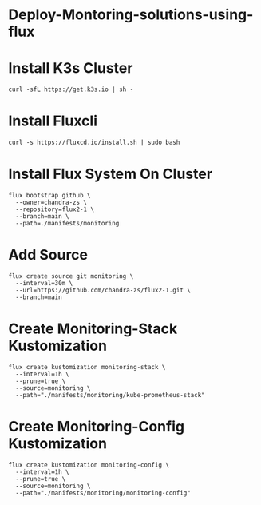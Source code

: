 # Deploy-Montoring-solutions-using-flux

# Install K3s Cluster

```
curl -sfL https://get.k3s.io | sh -
```
# Install Fluxcli

```
curl -s https://fluxcd.io/install.sh | sudo bash
```
# Install Flux System On Cluster

```
flux bootstrap github \
  --owner=chandra-zs \
  --repository=flux2-1 \
  --branch=main \
  --path=./manifests/monitoring
```
# Add Source 

```
flux create source git monitoring \
  --interval=30m \
  --url=https://github.com/chandra-zs/flux2-1.git \
  --branch=main
```
# Create Monitoring-Stack Kustomization

```
flux create kustomization monitoring-stack \
  --interval=1h \
  --prune=true \
  --source=monitoring \
  --path="./manifests/monitoring/kube-prometheus-stack"
```
# Create Monitoring-Config Kustomization

```
flux create kustomization monitoring-config \
  --interval=1h \
  --prune=true \
  --source=monitoring \
  --path="./manifests/monitoring/monitoring-config"
```
